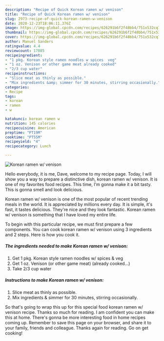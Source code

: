 ```yaml
---
description: "Recipe of Quick Korean ramen w/ venison"
title: "Recipe of Quick Korean ramen w/ venison"
slug: 2973-recipe-of-quick-korean-ramen-w-venison
date: 2020-12-23T18:06:11.376Z
image: https://img-global.cpcdn.com/recipes/626291b6f2f48bb4/751x532cq70/korean-ramen-w-venison-recipe-main-photo.jpg
thumbnail: https://img-global.cpcdn.com/recipes/626291b6f2f48bb4/751x532cq70/korean-ramen-w-venison-recipe-main-photo.jpg
cover: https://img-global.cpcdn.com/recipes/626291b6f2f48bb4/751x532cq70/korean-ramen-w-venison-recipe-main-photo.jpg
author: Manuel Sanders
ratingvalue: 4.4
reviewcount: 17085
recipeingredient:
- "1 pkg. Korean style ramen noodles w spices  veg"
- "1 oz. Venison or other game meat already cooked"
- "2/3 cup water"
recipeinstructions:
- "Slice meat as thinly as possible."
- "Mix ingredients &amp; simmer for 30 minutes, stirring occasionally."
categories:
- Recipe
tags:
- korean
- ramen
- w

katakunci: korean ramen w 
nutrition: 145 calories
recipecuisine: American
preptime: "PT19M"
cooktime: "PT55M"
recipeyield: "4"
recipecategory: Lunch

---
```



![Korean ramen w/ venison](https://img-global.cpcdn.com/recipes/626291b6f2f48bb4/751x532cq70/korean-ramen-w-venison-recipe-main-photo.jpg)

Hello everybody, it is me, Dave, welcome to my recipe page. Today, I will show you a way to prepare a distinctive dish, korean ramen w/ venison. It is one of my favorites food recipes. This time, I'm gonna make it a bit tasty. This is gonna smell and look delicious.



Korean ramen w/ venison is one of the most popular of recent trending meals in the world. It is appreciated by millions every day. It is simple, it's fast, it tastes delicious. They're nice and they look fantastic. Korean ramen w/ venison is something that I have loved my entire life.


To begin with this particular recipe, we must first prepare a few components. You can cook korean ramen w/ venison using 3 ingredients and 2 steps. Here is how you cook it.

<!--inarticleads1-->

##### The ingredients needed to make Korean ramen w/ venison:

1. Get 1 pkg. Korean style ramen noodles w/ spices &amp; veg
1. Get 1 oz. Venison (or other game meat) (already cooked...)
1. Take 2/3 cup water




<!--inarticleads2-->

##### Instructions to make Korean ramen w/ venison:

1. Slice meat as thinly as possible.
1. Mix ingredients &amp; simmer for 30 minutes, stirring occasionally.




So that's going to wrap this up for this special food korean ramen w/ venison recipe. Thanks so much for reading. I am confident you can make this at home. There's gonna be more interesting food in home recipes coming up. Remember to save this page on your browser, and share it to your family, friends and colleague. Thanks again for reading. Go on get cooking!
